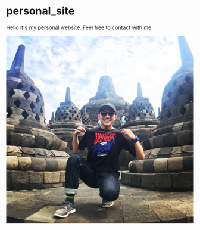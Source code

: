 # personal_site

Hello it's my personal website. Feel free to contact with me. 

<img src="images/me.jpg" alt="avatar">
